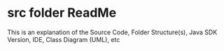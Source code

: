 
# src folder ReadMe

This is an explanation of the Source Code, Folder Structure(s), Java SDK Version, IDE, Class Diagram (UML), etc

